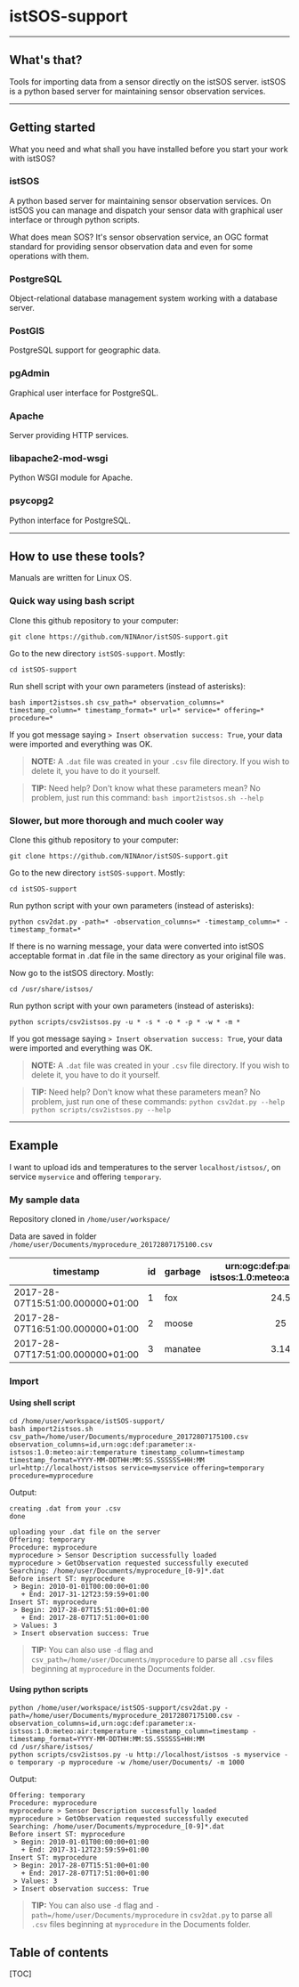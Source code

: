 # istSOS-support

----------------

## What's that? 

Tools for importing data from a sensor directly on the istSOS server. 
istSOS is a python based server for maintaining sensor observation services. 

------------------

## Getting started

What you need and what shall you have installed before you start your work with
istSOS? 

### istSOS

A python based server for maintaining sensor observation services. On istSOS
you can manage and dispatch your sensor data with graphical user interface or
through python scripts. 

What does mean SOS? It's sensor observation service, an OGC format standard for
providing sensor observation data and even for some operations with them. 

### PostgreSQL

Object-relational database management system working with a database server. 

### PostGIS

PostgreSQL support for geographic data. 

### pgAdmin

Graphical user interface for PostgreSQL. 

### Apache

Server providing HTTP services. 

### libapache2-mod-wsgi

Python WSGI module for Apache. 

### psycopg2

Python interface for PostgreSQL.

--------------------------

## How to use these tools? 

Manuals are written for Linux OS. 

### Quick way using bash script

Clone this github repository to your computer:
```
git clone https://github.com/NINAnor/istSOS-support.git
```

Go to the new directory `istSOS-support`. Mostly:
```
cd istSOS-support
```

Run shell script with your own parameters (instead of asterisks):
```
bash import2istsos.sh csv_path=* observation_columns=* timestamp_column=* timestamp_format=* url=* service=* offering=* procedure=*
```

If you got message saying  `> Insert observation success: True`, your
data were imported and everything was OK. 

> **NOTE:** A `.dat` file was created in your `.csv` file directory. If you
wish to delete it, you have to do it yourself.

> **TIP:** Need help? Don't know what these parameters mean? No problem, just
run this command:
```bash import2istsos.sh --help```

### Slower, but more thorough and much cooler way

Clone this github repository to your computer:
```
git clone https://github.com/NINAnor/istSOS-support.git
```

Go to the new directory `istSOS-support`. Mostly:
```
cd istSOS-support
```

Run python script with your own parameters (instead of asterisks):
```
python csv2dat.py -path=* -observation_columns=* -timestamp_column=* -timestamp_format=*
```

If there is no warning message, your data were converted into istSOS
acceptable format in .dat file in the same directory as your original file was.

Now go to the istSOS directory. Mostly: 
```
cd /usr/share/istsos/
```

Run python script with your own parameters (instead of asterisks):
```
python scripts/csv2istsos.py -u * -s * -o * -p * -w * -m *
```

If you got message saying  `> Insert observation success: True`, your
data were imported and everything was OK. 

> **NOTE:** A `.dat` file was created in your `.csv` file directory. If you
wish to delete it, you have to do it yourself.

> **TIP:** Need help? Don't know what these parameters mean? No problem, just
run one of these commands:
```python csv2dat.py --help```
```python scripts/csv2istsos.py --help```

----------

## Example 

I want to upload ids and temperatures to the server `localhost/istsos/`, on
service `myservice` and offering `temporary`. 

### My sample data

Repository cloned in `/home/user/workspace/`

Data are saved in folder `/home/user/Documents/myprocedure_20172807175100.csv`

| timestamp                        | id | garbage | urn:ogc:def:parameter:x-istsos:1.0:meteo:air:temperature |
|----------------------------------|----|---------|:--------------------------------------------------------:|
| 2017-28-07T15:51:00.000000+01:00 | 1  | fox     |                           24.5                           |
| 2017-28-07T16:51:00.000000+01:00 | 2  | moose   |                            25                            |
| 2017-28-07T17:51:00.000000+01:00 | 3  | manatee |                           3.14                           |

### Import

#### Using shell script

```
cd /home/user/workspace/istSOS-support/
bash import2istsos.sh csv_path=/home/user/Documents/myprocedure_20172807175100.csv observation_columns=id,urn:ogc:def:parameter:x-istsos:1.0:meteo:air:temperature timestamp_column=timestamp timestamp_format=YYYY-MM-DDTHH:MM:SS.SSSSSS+HH:MM url=http://localhost/istsos service=myservice offering=temporary procedure=myprocedure
```

Output: 
```
creating .dat from your .csv
done

uploading your .dat file on the server
Offering: temporary
Procedure: myprocedure
myprocedure > Sensor Description successfully loaded
myprocedure > GetObservation requested successfully executed
Searching: /home/user/Documents/myprocedure_[0-9]*.dat
Before insert ST: myprocedure
 > Begin: 2010-01-01T00:00:00+01:00
   + End: 2017-31-12T23:59:59+01:00
Insert ST: myprocedure
 > Begin: 2017-28-07T15:51:00+01:00
   + End: 2017-28-07T17:51:00+01:00
 > Values: 3
 > Insert observation success: True
```

> **TIP:** You can also use `-d` flag and
`csv_path=/home/user/Documents/myprocedure` to parse all `.csv` files beginning
at `myprocedure` in the Documents folder.

#### Using python scripts

```
python /home/user/workspace/istSOS-support/csv2dat.py -path=/home/user/Documents/myprocedure_20172807175100.csv -observation_columns=id,urn:ogc:def:parameter:x-istsos:1.0:meteo:air:temperature -timestamp_column=timestamp -timestamp_format=YYYY-MM-DDTHH:MM:SS.SSSSSS+HH:MM
cd /usr/share/istsos/
python scripts/csv2istsos.py -u http://localhost/istsos -s myservice -o temporary -p myprocedure -w /home/user/Documents/ -m 1000
```

Output: 
```
Offering: temporary
Procedure: myprocedure
myprocedure > Sensor Description successfully loaded
myprocedure > GetObservation requested successfully executed
Searching: /home/user/Documents/myprocedure_[0-9]*.dat
Before insert ST: myprocedure
 > Begin: 2010-01-01T00:00:00+01:00
   + End: 2017-31-12T23:59:59+01:00
Insert ST: myprocedure
 > Begin: 2017-28-07T15:51:00+01:00
   + End: 2017-28-07T17:51:00+01:00
 > Values: 3
 > Insert observation success: True
```

> **TIP:** You can also use `-d` flag and
`-path=/home/user/Documents/myprocedure` in `csv2dat.py` to parse all `.csv`
files beginning at `myprocedure` in the Documents folder.

## Table of contents

[TOC]

